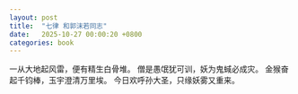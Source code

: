 ```yaml
---
layout: post
title:  "七律 和郭沫若同志"
date:   2025-10-27 00:00:20 +0800
categories: book
---
```

一从大地起风雷，便有精生白骨堆。
僧是愚氓犹可训，妖为鬼蜮必成灾。
金猴奋起千钧棒，玉宇澄清万里埃。
今日欢呼孙大圣，只缘妖雾又重来。


 







